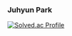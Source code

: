 ### Juhyun Park

[![Solved.ac Profile](http://mazassumnida.wtf/api/v2/generate_badge?boj=t9rres)](https://solved.ac/t9rres)

<!--
**pjuju/pjuju** is a ✨ _special_ ✨ repository because its `README.md` (this file) appears on your GitHub profile.

Here are some ideas to get you started:

- 🔭 I’m currently working on ...
- 🌱 I’m currently learning ...
- 👯 I’m looking to collaborate on ...
- 🤔 I’m looking for help with ...
- 💬 Ask me about ...
- 📫 How to reach me: ...
- 😄 Pronouns: ...
- ⚡ Fun fact: ...
-->

